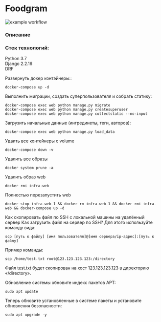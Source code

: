 # Foodgram

![example workflow](https://github.com/Natulishka/foodgram-project-react/actions/workflows/foodgram_workflow.yml/badge.svg)

### Описание


### Стек технологий:  

Python 3.7  
Django 2.2.16  
DRF 

Развернуть докер контэйнеры::
```
docker-compose up -d
```
Выполнить миграции, создать суперпользователя и собрать статику:
```
docker-compose exec web python manage.py migrate
docker-compose exec web python manage.py createsuperuser
docker-compose exec web python manage.py collectstatic --no-input
```
Загрузить начальные данные (ингрединеты, теги, авторов):
```
docker-compose exec web python manage.py load_data
```

Удаить все контейнеры с volume
```
docker-compose down -v
```
Удалить все образы
```
docker system prune -a
```
Удалить образ web
```
docker rmi infra-web
```
Полностью перезапустить web
```
docker stop infra-web-1 && docker rm infra-web-1 && docker rmi infra-web && docker-compose up -d
```


Как скопировать файл по SSH с локальной машины на удалённый сервер
Как загрузить файл на сервер по SSH? Для этого используйте команду вида:
```
scp [путь к файлу] [имя пользователя]@[имя сервера/ip-адрес]:[путь к файлу]
```
Пример команды:
```
scp /home/test.txt root@123.123.123.123:/directory
```
Файл test.txt будет скопирован на хост 123.123.123.123 в директорию «/directory».


Обновление системы
обновите индекс пакетов APT:
```
sudo apt update
```
Теперь обновите установленные в системе пакеты и установите обновления безопасности:
```
sudo apt upgrade -y
```
